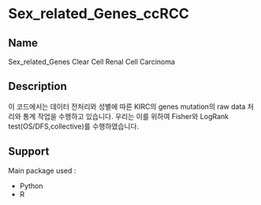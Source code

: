 # Sex_related_Genes_ccRCC


## Name
Sex_related_Genes Clear Cell Renal Cell Carcinoma
## Description
이 코드에서는 데이터 전처리와 성별에 따른 KIRC의 genes mutation의 raw data 처리와 통계 작업을 수행하고 있습니다.
우리는 이를 위하여 Fisher와 LogRank test(OS/DFS,collective)를 수행하였습니다.
## Support
Main package used : 
  - Python
  - R

